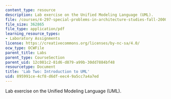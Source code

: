 ```yaml
---
content_type: resource
description: Lab exercise on the Unified Modeling Language (UML).
file: /courses/4-297-special-problems-in-architecture-studies-fall-2000/895991ce4cf8d6dfeec49a5cc7a4a7ed_UML3.pdf
file_size: 362865
file_type: application/pdf
learning_resource_types:
- Laboratory Assignments
license: https://creativecommons.org/licenses/by-nc-sa/4.0/
ocw_type: OCWFile
parent_title: Labs
parent_type: CourseSection
parent_uid: 12c081c2-81d6-d879-a99b-30dd7884bf48
resourcetype: Document
title: 'Lab Two: Introduction to UML'
uid: 895991ce-4cf8-d6df-eec4-9a5cc7a4a7ed
---
```

Lab exercise on the Unified Modeling Language (UML).